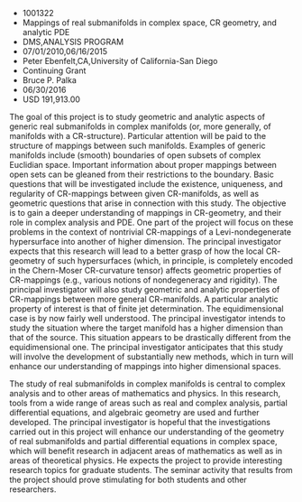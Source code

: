 
* 1001322
* Mappings of real submanifolds in complex space, CR geometry, and analytic PDE
* DMS,ANALYSIS PROGRAM
* 07/01/2010,06/16/2015
* Peter Ebenfelt,CA,University of California-San Diego
* Continuing Grant
* Bruce P. Palka
* 06/30/2016
* USD 191,913.00

The goal of this project is to study geometric and analytic aspects of generic
real submanifolds in complex manifolds (or, more generally, of manifolds with a
CR-structure). Particular attention will be paid to the structure of mappings
between such manifolds. Examples of generic manifolds include (smooth)
boundaries of open subsets of complex Euclidian space. Important information
about proper mappings between open sets can be gleaned from their restrictions
to the boundary. Basic questions that will be investigated include the
existence, uniqueness, and regularity of CR-mappings between given CR-manifolds,
as well as geometric questions that arise in connection with this study. The
objective is to gain a deeper understanding of mappings in CR-geometry, and
their role in complex analysis and PDE. One part of the project will focus on
these problems in the context of nontrivial CR-mappings of a Levi-nondegenerate
hypersurface into another of higher dimension. The principal investigator
expects that this research will lead to a better grasp of how the local CR-
geometry of such hypersurfaces (which, in principle, is completely encoded in
the Chern-Moser CR-curvature tensor) affects geometric properties of CR-mappings
(e.g., various notions of nondegeneracy and rigidity). The principal
investigator will also study geometric and analytic properties of CR-mappings
between more general CR-manifolds. A particular analytic property of interest is
that of finite jet determination. The equidimensional case is by now fairly well
understood. The principal investigator intends to study the situation where the
target manifold has a higher dimension than that of the source. This situation
appears to be drastically different from the equidimensional one. The principal
investigator anticipates that this study will involve the development of
substantially new methods, which in turn will enhance our understanding of
mappings into higher dimensional spaces.

The study of real submanifolds in complex manifolds is central to complex
analysis and to other areas of mathematics and physics. In this research, tools
from a wide range of areas such as real and complex analysis, partial
differential equations, and algebraic geometry are used and further developed.
The principal investigator is hopeful that the investigations carried out in
this project will enhance our understanding of the geometry of real submanifolds
and partial differential equations in complex space, which will benefit research
in adjacent areas of mathematics as well as in areas of theoretical physics. He
expects the project to provide interesting research topics for graduate
students. The seminar activity that results from the project should prove
stimulating for both students and other researchers.
